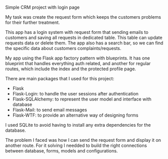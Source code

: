 Simple CRM project with login page

My task was create the request form which keeps the customers problems for their further treatment.

This app has a login system with request form that sending emails to customers  and saving all requests in dedicated table. This table can update requests data or delete them. The app also has a search bar, so we can find the specific data about customers complaints/requests.

My app using the Flask app factory pattern with blueprints. It has one blueprint that handles everything auth related, and another for regular routes, which include the index and the protected profile page. 

There are main packages that I used for this project:

- Flask
- Flask-Login: to handle the user sessions after authentication
- Flask-SQLAlchemy: to represent the user model and interface with  database
- Flask-Mail: to send email messages
- Flask-WTF: to provide an alternative way of designing forms

I used SQLite to avoid having to install any extra dependencies for the database.

The problem I faced was how I can send the request form and display it on another route. For it solving I needded to build the right connections between database, forms, models and configurations.







